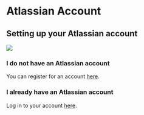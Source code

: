 # Atlassian Account

## Setting up your Atlassian account

![](https://partner-workshop-assets.s3.us-east-2.amazonaws.com/bitbucket-signup.png)

### I do not have an Atlassian account

You can register for an account [here](https://id.atlassian.com/signup?application=bitbucket&continue=https%3A//bitbucket.org/account/signin/%3Foptintocst%3D1%26next%3D/%3Faidsignup%3D1).

### I already have an Atlassian account

Log in to your account [here](https://id.atlassian.com/login?application=bitbucket&continue=https%3A//bitbucket.org/account/signin/%3Foptintocst%3D1%26next%3D/%3Faidsignup%3D1).

